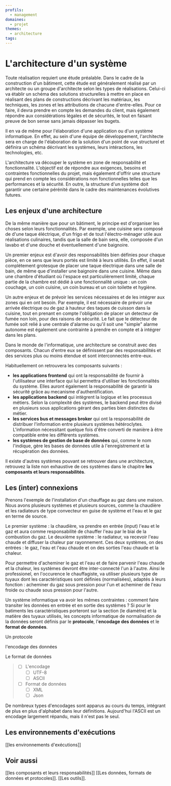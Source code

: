 ```yaml
---
profils:
  - management
domaines:
  - projet
themes:
  - architecture
tags:
---
```


# L'architecture d'un système

Toute réalisation requiert une étude préalable. Dans le cadre de la construction d'un bâtiment, cette étude est généralement réalisé par un architecte ou un groupe d'architecte selon les types de réalisations. Celui-ci va établir un schéma des solutions structurelles à mettre en place en réalisant des plans de constructions décrivant les matériaux, les techniques, les zones et les attributions de chacune d'entre-elles. Pour ce faire, il devra prendre en compte les demandes du client, mais également répondre aux considérations légales et de sécurités, le tout en faisant preuve de bon sense sans jamais dépasser les bugets. 

Il en va de même pour l'élaboration d'une application ou d'un système informatique. En effet, au sein d'une équipe de développement, l'architecte sera en charge de l'élaboration de la solution d'un point de vue structurel et définira un schéma décrivant les systèmes, leurs intéractions, les technologies, etc. 

L'architecture va découper le système en zone de responsabilité et fonctionnalité. L'objectif est de répondre aux exigences, besoins et contraintes fonctionnelles du projet, mais également d'offrir une structure qui prend en compte les considérations non fonctionnelles telles que les performances et la sécurité. En outre, la structure d'un système doit garantir une certaine pérénité dans le cadre des maintenances évolutives futures.

## Les enjeux d'une architecture

De la même manière que pour un bâtiment, le principe est d'organiser les choses selon leurs fonctionnalités. Par exemple, une cuisine sera composé de d'une taque éléctrique, d'un frigo et de tout l'électro-ménager utile aux réalisations culinaires, tandis que la salle de bain sera, elle, composée d'un lavabo et d'une douche et éventuellement d'une baignoire.

Un premier enjeux est d'avoir des responsabilités bien définies pour chaque pièce, en ce sens que leurs portés est limité à leurs utilités. En effet, il serait complétement grotesque de placer une taque électrique dans une salle de bain, de même que d'installer une baignoire dans une cuisine. Même dans une chambre d'étudiant où l'espace est particulièrement limité, chaque partie de la chambre est dédié à une fonctionnalité unique : un coin couchage, un coin cuisine, un coin bureau et un coin toilette et hygiène.

Un autre enjeux et de prévoir les services nécessaires et de les intégrer aux zones qui en ont besoin. Par exemple, il est nécessaire de prévoir une arrivée électrique ou de gaz à hauteur des taques de cuisson dans la cuisine, tout en prenant en compte l'obligation de placer un detecteur de fumée non loin, pour des raisons de sécurité. Le fait que le détecteur de fumée soit relié à une centrale d'alarme ou qu'il soit une "simple" alarme autonome est également une contrainte à prendre en compte et à intégrer dans les plans. 

Dans le monde de l'informatique, une architecture se construit avec des composants. Chacun d'entre eux se définissent par des responsabilités et des services plus ou moins étendue et sont interconnectés entre-eux.

Habituellement on retrouvera les composants suivants :

- **les applications frontend** qui ont la responsabilité de fournir à l'utilisateur une interface qui lui permettra d'utiliser les fonctionnalités du système. Elles auront également la responsabilité de garantir la sécurité grâce au mecanisme d'authentification. 
- **les applications backend** qui intègrent la logique et les processus métiers. Selon la complexité des systèmes, le backend peut être divisé en plusieurs sous applications gérant des parties bien distinctes du métier. 
- **les services bus et messages broker** qui ont la responsabilité de distribuer l'information entre plusieurs systèmes hétéroclytes. L'information nécessitant quelque fois d'être converti de manière à être compatible entre les différents systèmes.
- **les systèmes de gestion de base de données** qui, comme le nom l'indique, gère les bases de données utile à l'enregistrement et la récupération des données.

Il existe d'autres systèmes pouvant se retrouver dans une architecture, retrouvez la liste non exhaustive de ces systèmes dans le chapitre **les composants et leurs responsabilités**.

## Les (inter) connexions

Prenons l'exemple de l'installation d'un chauffage au gaz dans une maison. Nous avons plusieurs systèmes et plusieurs sources, comme la chaudière et les radiateurs de type convecteur en guise de système et l'eau et le gaz en terme de source. 

Le premier système : la chaudière, va prendre en entrée (input) l'eau et le gaz et aura comme responsabilité de chauffer l'eau par le biai de la combustion du gaz. Le deuxième système : le radiateur, va recevoir l'eau chaude et diffuser la chaleur par rayonnement. Ces deux systèmes, on des entrées : le gaz, l'eau et l'eau chaude et on des sorties l'eau chaude et la chaleur. 

Pour permettre d'acheminer le gaz et l'eau et de faire parvenir l'eau chaude et la chaleur, les systèmes devront être inter-connecté l'un à l'autre. Ainsi le professionel, en l'occurence le chauffagiste, va utiliser plusieurs type de tuyaux dont les caractéristiques sont définies (normalisées), adaptés à leurs fonction : acheminer du gaz sous pression pour l'un et acheminer de l'eau froide ou chaude sous pression pour l'autre.

Un système informatique va avoir les mêmes contraintes : comment faire transiter les données en entrée et en sortie des systèmes ? Si pour le batiments les caractéristiques porteront sur la section (le diamètre) et la matière des tuyaux utilisés, les concepts informatique de normalisation de la données seront définis par le **protocole**, l'**encodage des données** et le **format de données**.

Un protocole

l'encodage des données

Le format de données 
>- [ ] L'encodage
>	- [ ] UTF-8
>	- [ ] ASCII
>- [ ] Format de données
>	- [ ] XML
>	- [ ] Json

De nombreux types d'encodages sont apparus au cours du temps, intégrant de plus en plus d'alphabet dans leur définitions. Aujourd'hui l'ASCII est un encodage largement répandu, mais il n'est pas le seul.

## Les environnements d'exécutions

[[les environnements d'exécutions]]


## Voir aussi

[[les composants et leurs responsabilités]]
[[Les données, formats de données et protocoles]].
[[Les outils]]. 
